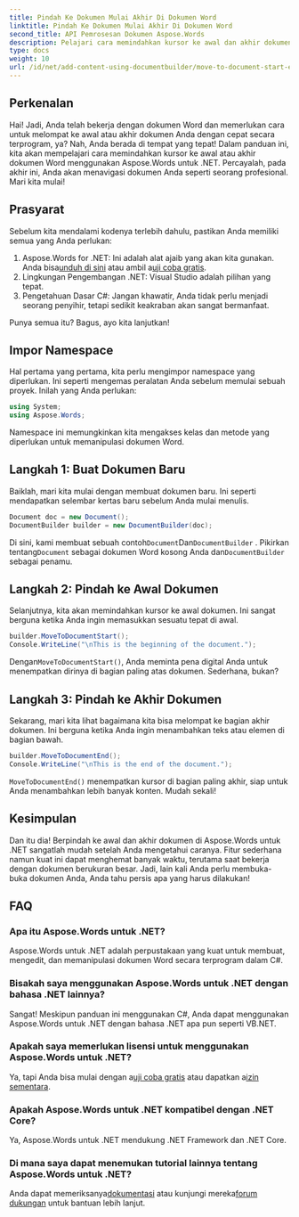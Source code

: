 ```yaml
---
title: Pindah Ke Dokumen Mulai Akhir Di Dokumen Word
linktitle: Pindah Ke Dokumen Mulai Akhir Di Dokumen Word
second_title: API Pemrosesan Dokumen Aspose.Words
description: Pelajari cara memindahkan kursor ke awal dan akhir dokumen Word menggunakan Aspose.Words untuk .NET. Panduan komprehensif dengan petunjuk langkah demi langkah dan contoh.
type: docs
weight: 10
url: /id/net/add-content-using-documentbuilder/move-to-document-start-end/
---
```

## Perkenalan

Hai! Jadi, Anda telah bekerja dengan dokumen Word dan memerlukan cara untuk melompat ke awal atau akhir dokumen Anda dengan cepat secara terprogram, ya? Nah, Anda berada di tempat yang tepat! Dalam panduan ini, kita akan mempelajari cara memindahkan kursor ke awal atau akhir dokumen Word menggunakan Aspose.Words untuk .NET. Percayalah, pada akhir ini, Anda akan menavigasi dokumen Anda seperti seorang profesional. Mari kita mulai!

## Prasyarat

Sebelum kita mendalami kodenya terlebih dahulu, pastikan Anda memiliki semua yang Anda perlukan:

1.  Aspose.Words for .NET: Ini adalah alat ajaib yang akan kita gunakan. Anda bisa[unduh di sini](https://releases.aspose.com/words/net/) atau ambil a[uji coba gratis](https://releases.aspose.com/).
2. Lingkungan Pengembangan .NET: Visual Studio adalah pilihan yang tepat.
3. Pengetahuan Dasar C#: Jangan khawatir, Anda tidak perlu menjadi seorang penyihir, tetapi sedikit keakraban akan sangat bermanfaat.

Punya semua itu? Bagus, ayo kita lanjutkan!

## Impor Namespace

Hal pertama yang pertama, kita perlu mengimpor namespace yang diperlukan. Ini seperti mengemas peralatan Anda sebelum memulai sebuah proyek. Inilah yang Anda perlukan:

```csharp
using System;
using Aspose.Words;
```

Namespace ini memungkinkan kita mengakses kelas dan metode yang diperlukan untuk memanipulasi dokumen Word.

## Langkah 1: Buat Dokumen Baru

Baiklah, mari kita mulai dengan membuat dokumen baru. Ini seperti mendapatkan selembar kertas baru sebelum Anda mulai menulis.

```csharp
Document doc = new Document();
DocumentBuilder builder = new DocumentBuilder(doc);
```

 Di sini, kami membuat sebuah contoh`Document`Dan`DocumentBuilder` . Pikirkan tentang`Document` sebagai dokumen Word kosong Anda dan`DocumentBuilder` sebagai penamu.

## Langkah 2: Pindah ke Awal Dokumen

Selanjutnya, kita akan memindahkan kursor ke awal dokumen. Ini sangat berguna ketika Anda ingin memasukkan sesuatu tepat di awal.

```csharp
builder.MoveToDocumentStart();
Console.WriteLine("\nThis is the beginning of the document.");
```

 Dengan`MoveToDocumentStart()`, Anda meminta pena digital Anda untuk menempatkan dirinya di bagian paling atas dokumen. Sederhana, bukan?

## Langkah 3: Pindah ke Akhir Dokumen

Sekarang, mari kita lihat bagaimana kita bisa melompat ke bagian akhir dokumen. Ini berguna ketika Anda ingin menambahkan teks atau elemen di bagian bawah.

```csharp
builder.MoveToDocumentEnd();
Console.WriteLine("\nThis is the end of the document.");
```

`MoveToDocumentEnd()` menempatkan kursor di bagian paling akhir, siap untuk Anda menambahkan lebih banyak konten. Mudah sekali!

## Kesimpulan

Dan itu dia! Berpindah ke awal dan akhir dokumen di Aspose.Words untuk .NET sangatlah mudah setelah Anda mengetahui caranya. Fitur sederhana namun kuat ini dapat menghemat banyak waktu, terutama saat bekerja dengan dokumen berukuran besar. Jadi, lain kali Anda perlu membuka-buka dokumen Anda, Anda tahu persis apa yang harus dilakukan!

## FAQ

### Apa itu Aspose.Words untuk .NET?  
Aspose.Words untuk .NET adalah perpustakaan yang kuat untuk membuat, mengedit, dan memanipulasi dokumen Word secara terprogram dalam C#.

### Bisakah saya menggunakan Aspose.Words untuk .NET dengan bahasa .NET lainnya?  
Sangat! Meskipun panduan ini menggunakan C#, Anda dapat menggunakan Aspose.Words untuk .NET dengan bahasa .NET apa pun seperti VB.NET.

### Apakah saya memerlukan lisensi untuk menggunakan Aspose.Words untuk .NET?  
 Ya, tapi Anda bisa mulai dengan a[uji coba gratis](https://releases.aspose.com/) atau dapatkan a[izin sementara](https://purchase.aspose.com/temporary-license/).

### Apakah Aspose.Words untuk .NET kompatibel dengan .NET Core?  
Ya, Aspose.Words untuk .NET mendukung .NET Framework dan .NET Core.

### Di mana saya dapat menemukan tutorial lainnya tentang Aspose.Words untuk .NET?  
Anda dapat memeriksanya[dokumentasi](https://reference.aspose.com/words/net/) atau kunjungi mereka[forum dukungan](https://forum.aspose.com/c/words/8) untuk bantuan lebih lanjut.
